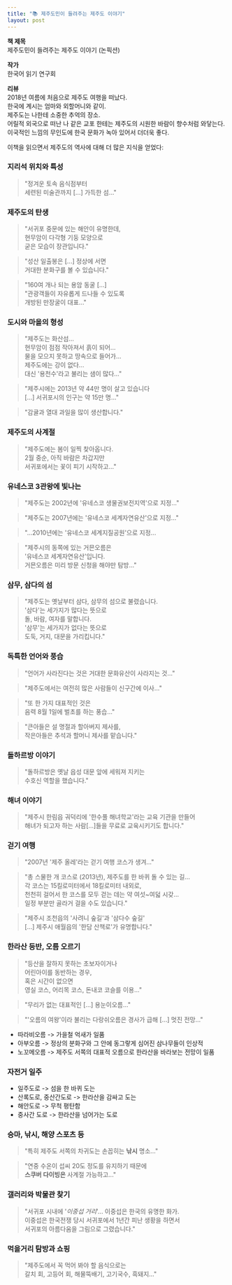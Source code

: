 ```yaml
---
title: "📚 제주도민이 들려주는 제주도 이야기"
layout: post
---
```


**책 제목**   
제주도민이 들려주는 제주도 이야기
(논픽션)

**작가**   
한국어 읽기 연구회

**리뷰**   
2018년 여름에 처음으로 제주도 여행을 떠났다.   
한국에 계시는 엄마와 외할머니와 같이.   
제주도는 나한테 소중한 추억의 장소.        
어릴적 외국으로 떠난 나 같은 교포 한테는 제주도의 시원한 바람이 향수처럼 와닿는다.          
이국적인 느낌의 무인도에 한국 문화가 녹아 있어서 더더욱 좋다.   

이책을 읽으면서 제주도의 역사에 대해 더 많은 지식을 얻었다:

### 지리석 위치와 특성
> "정겨운 토속 음식점부터   
> 세련된 미술관까지 [...] 가득한 섬..."   

### 제주도의 탄생   
> "서귀포 중문에 있는 해안이 유명한데,   
> 현무암이 다각형 기둥 모양으로   
> 굳은 모습이 장관입니다."   

> "성산 일출봉은 [...] 정상에 서면   
> 거대한 분화구를 볼 수 있습니다."

> "160여 개나 되는 용암 동굴 [...]   
> "관광객들이 자유롭게 드나들 수 있도록   
> 개방된 만장굴이 대표..." 

### 도시와 마을의 형성   

> "제주도는 화산섬...   
> 현무암이 점점 작아져서 흙이 되어...    
> 물을 모으지 못하고 땅속으로 들어가...   
> 제주도에는 강이 없다...   
> 대신 '용천수'라고 불리는 샘이 많다..."

> "제주시에는 2013년 약 44만 명이 살고 있습니다    
> [...] 서귀포시의 인구는 약 15만 명..."

> "감귤과 열대 과일을 많이 생산합니다."

### 제주도의 사계절   
> "제주도에는 봄이 일찍 찾아옵니다.    
> 2월 중순, 아직 바람은 차갑지만   
> 서귀포에서는 꽃이 피기 시작하고..."

### 유네스코 3관왕에 빛나는 
> "제주도는 2002년에 '유네스코 생물권보전지역'으로 지정..."

> "제주도는 2007년에는 '유네스코 세계자연유산'으로 지정..."

> "...2010년에는 '유네스코 세계지질공원'으로 지정...

> "제주시의 동쪽에 있는 거믄오름은   
> '유네스코 세계자연유산'입니다.   
> 거믄오름은 미리 방문 신청을 해야만 탐방..."

### 삼무, 삼다의 섬
> "제주도는 옛날부터 삼다, 삼무의 섬으로 불렸습니다.   
> '삼다'는 세가지가 많다는 뜻으로   
> 돌, 바람, 여자를 말합니다.   
> '삼무'는 세가지가 없다는 뜻으로   
> 도둑, 거지, 대문을 가리킵니다."

### 독특한 언어와 풍습
> "언어가 사라진다는 것은 거대한 문화유산이 사라지는 것..."

> "제주도에서는 여전히 많은 사람들이 신구간에 이사..."

> "또 한 가지 대표적인 것은   
> 음력 8월 1일에 벌초를 하는 풍습..."

> "큰아들은 설 명절과 할아버지 제사를,   
> 작은아들은 추석과 할머니 제사를 맡습니다."

### 돌하르방 이야기
> "돌하르방은 옛날 읍성 대문 앞에 세워져 지키는    
> 수호신 역할을 했습니다."

### 해녀 이야기 
> "제주시 한림읍 궈덕리에 '한수풀 해녀학교'라는 교육 기관을 만들어   
> 해녀가 되고자 하는 사람[...]들을 무료로 교육시키기도 합니다."

### 걷기 여행
> "2007년 '제주 올레'라는 걷기 여행 코스가 생겨..."

> "총 스물한 개 코스로 (2013년), 제주도를 한 바퀴 돌 수 있는 길...   
> 각 코스는 15킬로미터에서 18킬로미터 내외로,   
> 천천히 걸어서 한 코스를 모두 걷는 데는 약 여섯~여덟 시갖...   
> 일정 부분만 골라거 걸을 수도 있습니다." 

> "제주시 조천읍의 '사려니 숲길'과 '삼다수 숲길'   
> [...] 제주시 애월읍의 '한담 산책로'가 유명합니다."

### 한라산 등반, 오름 오르기
> "등산을 잘하지 못하는 초보자이거나   
> 어린아이를 동반하는 경우,   
> 혹은 시간이 없으면   
> 영실 코스, 어리목 코스, 돈내코 코슬를 이용..."

> "무리가 없는 대표적인 [...] 용눈이오름..."

> "'오름의 여왕'이라 불리는 다랑쉬오름은 경사가 급해 [...] 멋진 전망..."   

- 따라비오름 -> 가을철 억새가 일품  
- 아부오름 -> 정상의 분화구와 그 안에 동그랗게 심어진 삼나무들이 인상적 
- 노꼬메오름 -> 제주도 서쪽의 대표적 오름으로 한라산을 바라보는 전망이 일품

### 자전거 일주
- 일주도로 -> 섬을 한 바퀴 도는
- 산록도로, 중산간도로 -> 한라산을 감싸고 도는
- 해안도로 -> 무척 평탄함
- 중사간 도로 -> 한라산을 넘어가는 도로

### 승마, 낚시, 해양 스포츠 등
> "특히 제주도 서쪽의 차귀도는 손꼽히는 **낚시** 명소..."

> "연중 수온이 섭씨 20도 정도를 유지하기 때문에   
> **스쿠버 다이빙은** 사계절 가능하고..."

### 갤러리와 박물관 찾기
> "서귀포 시내에 '_이중섭 거리_'... 이중섭은 한국의 유명한 화가.   
> 이중섭은 한국전쟁 당시 서귀포에서 1년간 피난 생황을 하면서   
> 서귀포의 아름다움을 그림으로 그렸습니다."

### 먹을거리 탐방과 쇼핑
> "제주도에서 꼭 먹어 봐야 할 음식으로는    
> 갈치 회, 고등어 회, 해물뚝배기, 고기국수, 흑돼지..."



